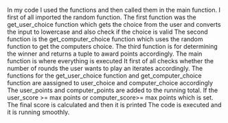 In my code I used the functions and then called them in the main function.
I first of all imported the random function.
The first function was the get_user_choice function which gets the choice from the user and converts the input to lowercase and also check if the choice is valid
The second function is the get_computer_choice function which uses the random function to get the computers choice.
The third function is for determining the winner and returns a tuple to award points accordingly.
The main function is where everything is executed 
It first of all checks whether the number of rounds the user wants to play an iterates accordingly.
The functions for the get_user_choice function and get_computer_choice function are aassigned to user_choice and computer_choice accordingly
The user_points and computer_points are added to the running total.
If the user_score >= max points or computer_score>= max points which is set.
The final score is calculated and then it is printed
The code is executed and it is running smoothly.
